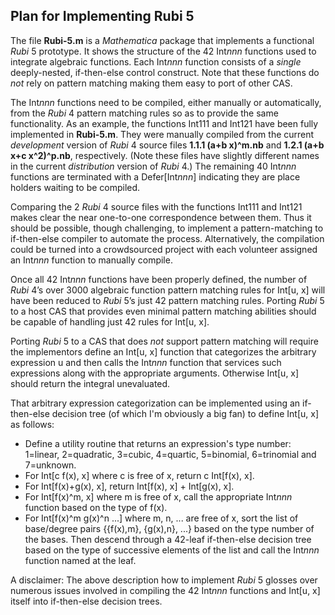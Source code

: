 ## Plan for Implementing Rubi 5
The file **Rubi-5.m** is a *Mathematica* package that implements a functional *Rubi* 5 prototype. It shows the structure of the 42 Int*nnn* functions used to integrate algebraic functions. Each Int*nnn* function consists of a *single* deeply-nested, if-then-else control construct. Note that these functions do *not* rely on pattern matching making them easy to port of other CAS.

The Int*nnn* functions need to be compiled, either manually or automatically, from the *Rubi* 4 pattern matching rules so as to provide the same functionality. As an example, the functions Int111 and Int121 have been fully implemented in **Rubi-5.m**. They were manually compiled from the current *development* version of *Rubi* 4 source files **1.1.1 (a+b x)^m.nb** and **1.2.1 (a+b x+c x^2)^p.nb**, respectively. (Note these files have slightly different names in the current *distribution* version of *Rubi* 4.) The remaining 40 Int*nnn* functions are terminated with a Defer\[Int*nnn*] indicating they are place holders waiting to be compiled.

Comparing the 2 *Rubi* 4 source files with the functions Int111 and Int121 makes clear the near one-to-one correspondence between them. Thus it should be possible, though challenging, to implement a pattern-matching to if-then-else compiler to automate the process. Alternatively, the compilation could be turned into a crowdsourced project with each volunteer assigned an Int*nnn* function to manually compile.

Once all 42 Int*nnn* functions have been properly defined, the number of *Rubi* 4’s over 3000 algebraic function pattern matching rules for Int[u, x] will have been reduced to *Rubi* 5’s just 42 pattern matching rules. Porting *Rubi* 5 to a host CAS that provides even minimal pattern matching abilities should be capable of handling just 42 rules for Int[u, x].

Porting *Rubi* 5 to a CAS that does *not* support pattern matching will require the implementors define an Int[u, x] function that categorizes the arbitrary expression u and then calls the Int*nnn* function that services such expressions along with the appropriate arguments. Otherwise Int[u, x] should return the integral unevaluated.

That arbitrary expression categorization can be implemented using an if-then-else decision tree (of which I'm obviously a big fan) to define Int[u, x] as follows:
* Define a utility routine that returns an expression's type number: 1=linear, 2=quadratic, 3=cubic, 4=quartic, 5=binomial, 6=trinomial and 7=unknown.
* For Int[c f(x), x] where c is free of x, return c Int[f(x), x].
* For Int[f(x)+g(x), x], return Int[f(x), x] + Int[g(x), x].
* For Int[f(x)^m, x] where m is free of x, call the appropriate Int*nnn* function based on the type of f(x).
* For Int[f(x)^m g(x)^n ...] where m, n, ... are free of x, sort the list of base/degree pairs {{f(x),m}, {g(x),n}, ...} based on the type number of the bases. Then descend through a 42-leaf if-then-else decision tree based on the type of successive elements of the list and call the Int*nnn* function named at the leaf.
 
A disclaimer: The above description how to implement *Rubi* 5 glosses over numerous issues involved in compiling the 42 Int*nnn* functions and Int[u, x] itself into if-then-else decision trees.
